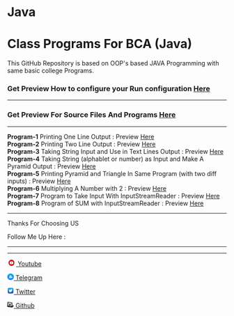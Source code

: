 # Java
<h1>Class Programs For BCA (Java)</h1>
This GitHub Repository is based on OOP's based JAVA Programming with same basic college Programs.


<h3>Get Preview How to configure your Run configuration <a href="https://akashkinhaak.github.io/Java/config.html">Here</a></h3>
<hr>
<h3>Get Preview For Source Files And Programs <a href="https://akashkinhaak.github.io/Java/">Here</a></h3>

<hr>
<b>Program-1</b> Printing One Line Output : Preview <a href ="https://akashkinhaak.github.io/Java/#1"> Here</a>
<br>
<b>Program-2</b> Printing Two Line Output : Preview <a href ="https://akashkinhaak.github.io/Java/#2"> Here</a>
<br>
<b>Program-3</b> Taking String Input and Use in Text Lines Output : Preview <a href ="https://akashkinhaak.github.io/Java/#3"> Here</a>
<br>
<b>Program-4</b> Taking String (alphablet or number) as Input and Make A Pyramid Output : Preview <a href ="https://akashkinhaak.github.io/Java/#4"> Here</a>
<br>
<b>Program-5</b> Printing Pyramid and Triangle In Same Program (with two diff inputs) : Preview <a href ="https://akashkinhaak.github.io/Java/#5"> Here</a>
<br>
<b>Program-6</b> Multiplying A Number with 2   : Preview <a href ="https://akashkinhaak.github.io/Java/#6"> Here</a>
<br>
<b>Program-7</b> Program to Take Input With InputStreamReader   : Preview <a href ="https://akashkinhaak.github.io/Java/#7"> Here</a>
<br>
<b>Program-8</b> Program of SUM with InputStreamReader  : Preview <a href ="https://akashkinhaak.github.io/Java/#8"> Here</a>





<hr>
Thanks For Choosing US
<br>

Follow Me Up Here : <br>

<hr>
<hr>

<a href= "https://www.youtube.com/channel/UC_8qig19f7fZ9LrAWYPATOQ" >  <img src=" https://raw.githubusercontent.com/akashkinhaak/PDFViewer/main/images/youtube.png " height="15" width="20" style="max-width: 100%;">  Youtube </a> 

<a href= "https://t.me/akgames25 " > <img src=" https://github.com/akashkinhaak/PDFViewer/blob/main/images/tele.jpg " height="15" width="15" > Telegram </a> 

<a href= "https://twitter.com/akashkinha01 " > <img src = " https://raw.githubusercontent.com/akashkinhaak/PDFViewer/main/images/twitter.png " height="15" width="15" > Twitter </a> 

<a href= "https://github.com/akashkinhaak " > <img src=" https://raw.githubusercontent.com/akashkinhaak/PDFViewer/main/images/github.png " height="15" width="15" > Github </a>
